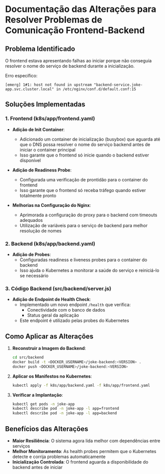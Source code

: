 # Documentação das Alterações para Resolver Problemas de Comunicação Frontend-Backend

## Problema Identificado
O frontend estava apresentando falhas ao iniciar porque não conseguia resolver o nome do serviço de backend durante a inicialização.

Erro específico: 
```
[emerg] 1#1: host not found in upstream "backend-service.joke-app.svc.cluster.local" in /etc/nginx/conf.d/default.conf:15
```

## Soluções Implementadas

### 1. Frontend (k8s/app/frontend.yaml)

- **Adição de Init Container**:
  - Adicionado um container de inicialização (busybox) que aguarda até que o DNS possa resolver o nome do serviço backend antes de iniciar o container principal
  - Isso garante que o frontend só inicie quando o backend estiver disponível

- **Adição de Readiness Probe**:
  - Configurada uma verificação de prontidão para o container do frontend
  - Isso garante que o frontend só receba tráfego quando estiver totalmente pronto

- **Melhorias na Configuração do Nginx**:
  - Aprimorada a configuração do proxy para o backend com timeouts adequados
  - Utilização de variáveis para o serviço de backend para melhor resolução de nomes

### 2. Backend (k8s/app/backend.yaml)

- **Adição de Probes**:
  - Configuradas readiness e liveness probes para o container do backend
  - Isso ajuda o Kubernetes a monitorar a saúde do serviço e reiniciá-lo se necessário

### 3. Código Backend (src/backend/server.js)

- **Adição de Endpoint de Health Check**:
  - Implementado um novo endpoint `/health` que verifica:
    - Conectividade com o banco de dados
    - Status geral da aplicação
  - Este endpoint é utilizado pelas probes do Kubernetes

## Como Aplicar as Alterações

1. **Reconstruir a Imagem do Backend**:
   ```bash
   cd src/backend
   docker build -t <DOCKER_USERNAME>/joke-backend:<VERSION> .
   docker push <DOCKER_USERNAME>/joke-backend:<VERSION>
   ```

2. **Aplicar os Manifestos no Kubernetes**:
   ```bash
   kubectl apply -f k8s/app/backend.yaml -f k8s/app/frontend.yaml
   ```

3. **Verificar a Implantação**:
   ```bash
   kubectl get pods -n joke-app
   kubectl describe pod -n joke-app -l app=frontend
   kubectl describe pod -n joke-app -l app=backend
   ```

## Benefícios das Alterações

- **Maior Resiliência**: O sistema agora lida melhor com dependências entre serviços
- **Melhor Monitoramento**: As health probes permitem que o Kubernetes detecte e corrija problemas automaticamente
- **Inicialização Controlada**: O frontend aguarda a disponibilidade do backend antes de iniciar
